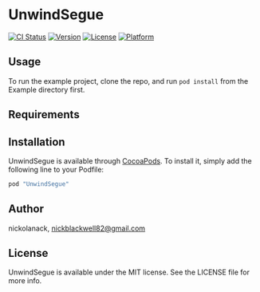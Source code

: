 # UnwindSegue

[![CI Status](http://img.shields.io/travis/nickolanack/UnwindSegue.svg?style=flat)](https://travis-ci.org/nickolanack/UnwindSegue)
[![Version](https://img.shields.io/cocoapods/v/UnwindSegue.svg?style=flat)](http://cocoapods.org/pods/UnwindSegue)
[![License](https://img.shields.io/cocoapods/l/UnwindSegue.svg?style=flat)](http://cocoapods.org/pods/UnwindSegue)
[![Platform](https://img.shields.io/cocoapods/p/UnwindSegue.svg?style=flat)](http://cocoapods.org/pods/UnwindSegue)

## Usage

To run the example project, clone the repo, and run `pod install` from the Example directory first.

## Requirements

## Installation

UnwindSegue is available through [CocoaPods](http://cocoapods.org). To install
it, simply add the following line to your Podfile:

```ruby
pod "UnwindSegue"
```

## Author

nickolanack, nickblackwell82@gmail.com

## License

UnwindSegue is available under the MIT license. See the LICENSE file for more info.
